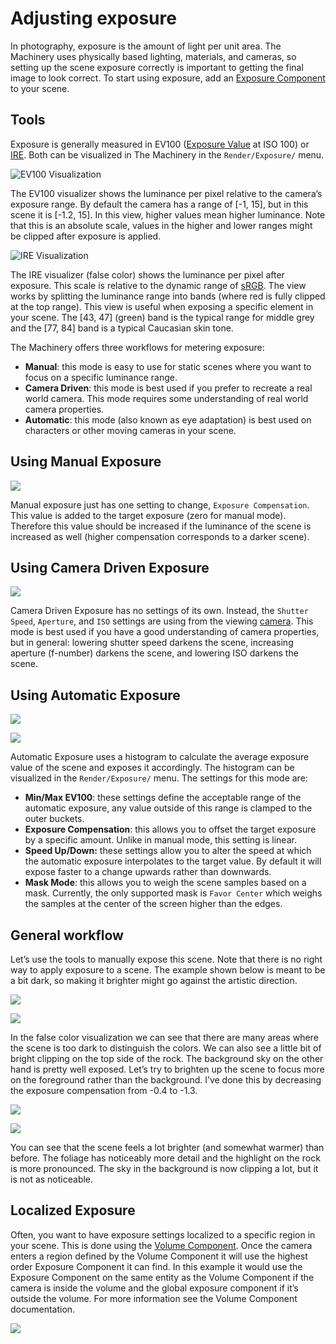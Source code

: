 # Adjusting exposure

In photography, exposure is the amount of light per unit area. The Machinery uses physically based lighting, materials, and cameras, so setting up the scene exposure correctly is important to getting the final image to look correct. To start using exposure, add an [Exposure Component]({{docs}}plugins/default_render_pipe/post_processing/exposure_component.h.html) to your scene.


## Tools

Exposure is generally measured in EV100 ([Exposure Value](https://en.wikipedia.org/wiki/Exposure_value) at ISO 100) or [IRE](https://en.wikipedia.org/wiki/IRE_(unit)). Both can be visualized in The Machinery in the `Render/Exposure/` menu.

![EV100 Visualization](https://www.dropbox.com/s/8spmtkfs33jf7xw/tm_tut_exposure_ev100.png?dl=1)


The EV100 visualizer shows the luminance per pixel relative to the camera’s exposure range. By default the camera has a range of [-1, 15], but in this scene it is [-1.2, 15]. In this view, higher values mean higher luminance. Note that this is an absolute scale, values in the higher and lower ranges might be clipped after exposure is applied.


![IRE Visualization](https://www.dropbox.com/s/6sygin0tafnxdfk/tm_tut_exposure_ire.png?dl=1)


The IRE visualizer (false color) shows the luminance per pixel after exposure. This scale is relative to the dynamic range of [sRGB](https://en.wikipedia.org/wiki/SRGB). The view works by splitting the luminance range into bands (where red is fully clipped at the top range). This view is useful when exposing a specific element in your scene. The [43, 47] (green) band is the typical range for middle grey and the [77, 84] band is a typical Caucasian skin tone.

The Machinery offers three workflows for metering exposure:

- **Manual**: this mode is easy to use for static scenes where you want to focus on a specific luminance range.
- **Camera Driven**: this mode is best used if you prefer to recreate a real world camera. This mode requires some understanding of real world camera properties.
- **Automatic**: this mode (also known as eye adaptation) is best used on characters or other moving cameras in your scene.


## Using Manual Exposure
![](https://www.dropbox.com/s/568lt9m1jcdlxqb/tm_tut_exposure_manual.png?dl=1)


Manual exposure just has one setting to change, `Exposure Compensation`. This value is added to the target exposure (zero for manual mode). Therefore this value should be increased if the luminance of the scene is increased as well (higher compensation corresponds to a darker scene).


## Using Camera Driven Exposure
![](https://www.dropbox.com/s/reniyj1qgfgc3dr/tm_tut_exposure_camera_driven.png?dl=1)


Camera Driven Exposure has no settings of its own. Instead, the `Shutter Speed`, `Aperture`, and `ISO` settings are using from the viewing [camera]({{docs}}foundation/camera.h.html#structtm_camera_settings_t). This mode is best used if you have a good understanding of camera properties, but in general: lowering shutter speed darkens the scene, increasing aperture (f-number) darkens the scene, and lowering ISO darkens the scene.


## Using Automatic Exposure
![](https://www.dropbox.com/s/btprh1pkb273q7r/tm_tut_exposure_automatic.png?dl=1)

![](https://www.dropbox.com/s/axil4eizps5oiwk/tm_tut_exposure_histogram.png?dl=1)


Automatic Exposure uses a histogram to calculate the average exposure value of the scene and exposes it accordingly. The histogram can be visualized in the `Render/Exposure/` menu. The settings for this mode are:

- **Min/Max EV100**: these settings define the acceptable range of the automatic exposure, any value outside of this range is clamped to the outer buckets.
- **Exposure Compensation**: this allows you to offset the target exposure by a specific amount. Unlike in manual mode, this setting is linear.
- **Speed Up/Down:** these settings allow you to alter the speed at which the automatic exposure interpolates to the target value. By default it will expose faster to a change upwards rather than downwards.
- **Mask Mode**: this allows you to weigh the scene samples based on a mask. Currently, the only supported mask is `Favor Center` which weighs the samples at the center of the screen higher than the edges. 


## General workflow

Let’s use the tools to manually expose this scene. Note that there is no right way to apply exposure to a scene. The example shown below is meant to be a bit dark, so making it brighter might go against the artistic direction.

![](https://www.dropbox.com/s/phk7fzqyqz623ql/tm_tut_exposure_example_source.png?dl=1)

![](https://www.dropbox.com/s/rl8hwrwl72yxnk5/tm_tut_exposure_example_source_ire.png?dl=1)


In the false color visualization we can see that there are many areas where the scene is too dark to distinguish the colors. We can also see a little bit of bright clipping on the top side of the rock. The background sky on the other hand is pretty well exposed. Let’s try to brighten up the scene to focus more on the foreground rather than the background. I’ve done this by decreasing the exposure compensation from -0.4 to -1.3.

![](https://www.dropbox.com/s/yjm0vbr6pyy9axq/tm_tut_exposure_example_dest.png?dl=1)

![](https://www.dropbox.com/s/xslx4rbbq3zqe4b/tm_tut_exposure_example_dest_ire.png?dl=1)


You can see that the scene feels a lot brighter (and somewhat warmer) than before. The foliage has noticeably more detail and the highlight on the rock is more pronounced. The sky in the background is now clipping a lot, but it is not as noticeable.

## Localized Exposure

Often, you want to have exposure settings localized to a specific region in your scene. This is done using the [Volume Component]({{docs}}plugins/default_render_pipe/volume_component.h.html). Once the camera enters a region defined by the Volume Component it will use the highest order Exposure Component it can find. In this example it would use the Exposure Component on the same entity as the Volume Component if the camera is inside the volume and the global exposure component if it’s outside the volume. For more information see the Volume Component documentation.

![](https://www.dropbox.com/s/pluala3w4h59gx9/tm_tut_exposure_volume.png?dl=1)